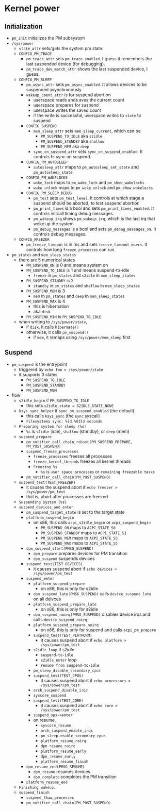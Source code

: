 Kernel power
============

## Initialization

- `pm_init` initializes the PM subsystem
- `/sys/power`
  - `state_attr` sets/gets the system pm state.
  - `CONFIG_PM_TRACE`
    - `pm_trace_attr` sets `pm_trace_enabled`.  I guess it remembers the last
      suspended device (for debugging).
    - `pm_trace_dev_match_attr` shows the last suspended device, I guess.
  - `CONFIG_PM_SLEEP`
    - `pm_async_attr` sets `pm_async_enabled`.  It allows devices to be
      suspended asynchronously
    - `wakeup_count_attr` is for suspend abortion
      - userspace reads ands aves the current count
      - userspace prepares for suspend
      - userspace writes the saved count
      - if the write is successful, userspace writes to `state` to suspend
    - `CONFIG_SUSPEND`
      - `mem_sleep_attr` sets `mem_sleep_current`, which can be
        - `PM_SUSPEND_TO_IDLE` aka `s2idle`
        - `PM_SUSPEND_STANDBY` aka `shallow`
        - `PM_SUSPEND_MEM` aka `deep`
      - `sync_on_suspend_attr` sets `sync_on_suspend_enabled`.  It controls fs
        sync on suspend.
    - `CONFIG_PM_AUTOSLEEP`
      - `autosleep_attr` maps to `pm_autosleep_set_state` and
        `pm_autosleep_state`
    - `CONFIG_PM_WAKELOCKS`
      - `wake_lock` maps to `pm_wake_lock` and `pm_show_wakelocks`
      - `wake_unlock` maps to `pm_wake_unlock` and `pm_show_wakelocks`
    - `CONFIG_PM_SLEEP_DEBUG`
      - `pm_test` sets `pm_test_level`.  It controls at which stage a suspend
        should be aborted, to test suspend abortion
      - `pm_print_times` is a bool and sets `pm_print_times_enabled`.  It
         controls initcall timing debug messages.
      - `pm_wakeup_irq` shows `pm_wakeup_irq`, which is the last irq that woke
        up the system
      - `pm_debug_messages` is a bool and sets `pm_debug_messages_on`.  It
        controls debug messages.
  - `CONFIG_FREEZER`
    - `pm_freeze_timeout` is in ms and sets `freeze_timeout_msecs`.  It
      controls how long `freeze_processes` can run
- `pm_states` and `mem_sleep_states`
  - there are 5 numerical states
    - `PM_SUSPEND_ON` is 0 and means system on
    - `PM_SUSPEND_TO_IDLE` is 1 and means suspend-to-idle
      - `freeze` in `pm_states` and `s2idle` in `mem_sleep_states`
    - `PM_SUSPEND_STANDBY` is 2
      - `standby` in `pm_states` and `shallow` in `mem_sleep_states`
    - `PM_SUSPEND_MEM` is 3
      - `mem` in `pm_states` and `deep` in `mem_sleep_states`
    - `PM_SUSPEND_MAX` is 4
      - this is hibernation
      - aka `disk`
    - `PM_SUSPEND_MIN` is `PM_SUSPEND_TO_IDLE`
  - when writing to `/sys/power/state`,
    - if `disk`, it calls `hibernate()`
    - otherwise, it calls `pm_suspend()`
      - if `mem`, it remaps using `/sys/power/mem_sleep` first

## Suspend

- `pm_suspend` is the entrypoint
  - triggered by `echo foo > /sys/power/state`
  - it supports 3 states
    - `PM_SUSPEND_TO_IDLE`
    - `PM_SUSPEND_STANDBY`
    - `PM_SUSPEND_MEM`
- flow
  - `s2idle_begin` if `PM_SUSPEND_TO_IDLE`
    - this sets `s2idle_state = S2IDLE_STATE_NONE`
  - `ksys_sync_helper` if `sync_on_suspend_enabled` (the default)
    - this calls `ksys_sync` (the `sync` syscall)
    - `Filesystems sync: %ld.%03ld seconds`
  - `Preparing system for sleep (%s)`
    - `%s` is `s2idle` (idle), `shallow` (standby), or `deep` (mem)
  - `suspend_prepare`
    - `pm_notifier_call_chain_robust(PM_SUSPEND_PREPARE, PM_POST_SUSPEND)`
    - `suspend_freeze_processes`
      - `freeze_processes` freezes all processes
      - `freeze_kernel_threads` freezes all kernel threads
      - `Freezing %s`
        - `%s` is `user space processes` or `remaining freezable tasks`
    - `pm_notifier_call_chain(PM_POST_SUSPEND)`
  - `suspend_test(TEST_FREEZER)`
    - it causes the suspend abort if `echo freezer > /sys/power/pm_test`
    - that is, abort after processes are freezed
  - `Suspending system (%s)`
  - `suspend_devices_and_enter`
    - `pm_suspend_target_state` is set to the target state
    - `platform_suspend_begin`
      - on x86, this calls `acpi_s2idle_begin` or `acpi_suspend_begin`
        - `PM_SUSPEND_ON` maps to `ACPI_STATE_S0`
        - `PM_SUSPEND_STANDBY` maps to `ACPI_STATE_S1`
        - `PM_SUSPEND_MEM` maps to `ACPI_STATE_S3`
        - `PM_SUSPEND_MAX` maps to `ACPI_STATE_S5`
    - `dpm_suspend_start(PMSG_SUSPEND)`
      - `dpm_prepare` prepares devices for PM transition
      - `dpm_suspend` suspends devices
    - `suspend_test(TEST_DEVICES)`
      - it causes suspend abort if `echo devices > /sys/power/pm_test`
    - `suspend_enter`
      - `platform_suspend_prepare`
        - on x86, this is only for s2idle
      - `dpm_suspend_late(PMSG_SUSPEND)` calls `device_suspend_late` on all
        deivces
      - `platform_suspend_prepare_late`
        - on x86, this is only for s2idle
      - `dpm_suspend_noirq(PMSG_SUSPEND)` disables device irqs and calls
        `device_suspend_noirq`
      - `platform_suspend_prepare_noirq`
        - on x86, this is only for suspend and calls `acpi_pm_prepare`
      - `suspend_test(TEST_PLATFORM)`
        - it causes suspend abort if `echo platform > /sys/power/pm_test`
      - `s2idle_loop` if s2idle
        - `suspend-to-idle`
        - `s2idle_enter` loop
        - `resume from suspend-to-idle`
      - `pm_sleep_disable_secondary_cpus`
      - `suspend_test(TEST_CPUS)`
        - it causes suspend abort if `echo processors > /sys/power/pm_test`
      - `arch_suspend_disable_irqs`
      - `syscore_suspend`
      - `suspend_test(TEST_CORE)`
        - it causes suspend abort if `echo core > /sys/power/pm_test`
      - `suspend_ops->enter`
      - on resume,
        - `syscore_resume`
        - `arch_suspend_enable_irqs`
        - `pm_sleep_enable_secondary_cpus`
        - `platform_resume_noirq`
        - `dpm_resume_noirq`
        - `platform_resume_early`
        - `dpm_resume_early`
        - `platform_resume_finish`
    - `dpm_resume_end(PMSG_RESUME)`
      - `dpm_resume` resumes devices
      - `dpm_complete` completes the PM transition
    - `platform_resume_end`
  - `Finishing wakeup.`
  - `suspend_finish`
    - `suspend_thaw_processes`
    - `pm_notifier_call_chain(PM_POST_SUSPEND)`
